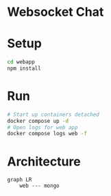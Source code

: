 # Websocket Chat

# Setup
```bash
cd webapp
npm install
```

# Run
```bash
# Start up containers detached
docker compose up -d 
# Open logs for web app
docker compose logs web -f
```

# Architecture
```mermaid
graph LR
    web --- mongo

```